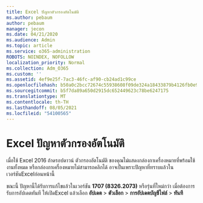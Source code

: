 ```yaml
---
title: Excel ปัญหาตัวกรองอัตโนมัติ
ms.author: pebaum
author: pebaum
manager: jecon
ms.date: 04/21/2020
ms.audience: Admin
ms.topic: article
ms.service: o365-administration
ROBOTS: NOINDEX, NOFOLLOW
localization_priority: Normal
ms.collection: Adm_O365
ms.custom: ''
ms.assetid: 4ef9e25f-7ac3-46fc-af90-cb24ad1c99ce
ms.openlocfilehash: b50a0c2bcc72674c55938608f09de324a18433879b4126fb0e9c3314480dc180
ms.sourcegitcommit: b5f7da89a650d2915dc652449623c78be6247175
ms.translationtype: MT
ms.contentlocale: th-TH
ms.lasthandoff: 08/05/2021
ms.locfileid: "54100565"
---
```

# <a name="excel-autofilter-issue"></a>Excel ปัญหาตัวกรองอัตโนมัติ

เมื่อใช้ Excel 2016 ถ้าดรอปดาวน์ ตัวกรองอัตโนมัติ ของคุณไม่แสดงกล่องกาเครื่องหมายที่พร้อมใช้งานทั้งหมด หรือกล่องกาเครื่องหมายไม่สามารถคลิกได้ อาจเป็นเพราะปัญหาที่ทราบแล้วในเวอร์ชันExcelก่อนหน้านี้ 
  
ขณะนี้ ปัญหานี้ได้รับการแก้ไขแล้วในเวอร์ชัน **1707 (8326.2073)** หรือรุ่นที่ใหม่กว่า เมื่อต้องการรับการอัปเดตทันที ให้เปิดExcel แล้วเลือก **อัปเดต** \> **ตัวเลือก** \> **การอัปเดตบัญชีไฟล์** \> **ทันที**
  

